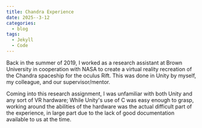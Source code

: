 ```yaml
---
title: Chandra Experience
date: 2025--3-12
categories:
  - blog
tags:
  - Jekyll
  - Code
---
```


Back in the summer of 2019, I worked as a research assistant at Brown University in cooperation with NASA to create a virtual reality recreation of the Chandra spaceship for the oculus Rift. This was done in Unity by myself, my colleague, and our supervisor/mentor. 

Coming into this research assignment, I was unfamiliar with both Unity and any sort of VR hardware; While Unity's use of C was easy enough to grasp, working around the abilities of the hardware was the actual difficult part of the experience, in large part due to the lack of good documentation available to us at the time. 